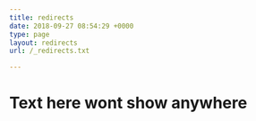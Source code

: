 ```yaml
---
title: redirects
date: 2018-09-27 08:54:29 +0000
type: page
layout: redirects
url: /_redirects.txt

---
```

# Text here wont show anywhere